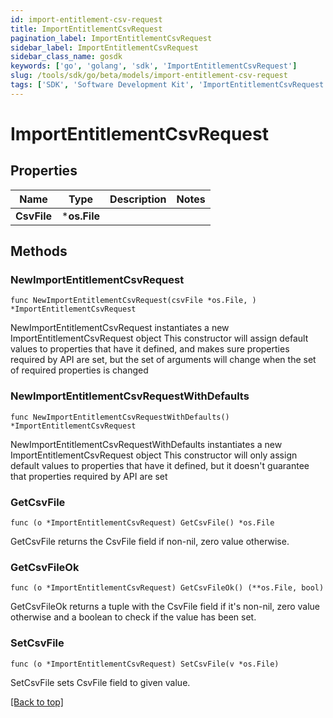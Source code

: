 ```yaml
---
id: import-entitlement-csv-request
title: ImportEntitlementCsvRequest
pagination_label: ImportEntitlementCsvRequest
sidebar_label: ImportEntitlementCsvRequest
sidebar_class_name: gosdk
keywords: ['go', 'golang', 'sdk', 'ImportEntitlementCsvRequest'] 
slug: /tools/sdk/go/beta/models/import-entitlement-csv-request
tags: ['SDK', 'Software Development Kit', 'ImportEntitlementCsvRequest']
---
```


# ImportEntitlementCsvRequest

## Properties

Name | Type | Description | Notes
------------ | ------------- | ------------- | -------------
**CsvFile** |  ***os.File** |  | 

## Methods

### NewImportEntitlementCsvRequest

`func NewImportEntitlementCsvRequest(csvFile *os.File, ) *ImportEntitlementCsvRequest`

NewImportEntitlementCsvRequest instantiates a new ImportEntitlementCsvRequest object
This constructor will assign default values to properties that have it defined,
and makes sure properties required by API are set, but the set of arguments
will change when the set of required properties is changed

### NewImportEntitlementCsvRequestWithDefaults

`func NewImportEntitlementCsvRequestWithDefaults() *ImportEntitlementCsvRequest`

NewImportEntitlementCsvRequestWithDefaults instantiates a new ImportEntitlementCsvRequest object
This constructor will only assign default values to properties that have it defined,
but it doesn't guarantee that properties required by API are set

### GetCsvFile

`func (o *ImportEntitlementCsvRequest) GetCsvFile() *os.File`

GetCsvFile returns the CsvFile field if non-nil, zero value otherwise.

### GetCsvFileOk

`func (o *ImportEntitlementCsvRequest) GetCsvFileOk() (**os.File, bool)`

GetCsvFileOk returns a tuple with the CsvFile field if it's non-nil, zero value otherwise
and a boolean to check if the value has been set.

### SetCsvFile

`func (o *ImportEntitlementCsvRequest) SetCsvFile(v *os.File)`

SetCsvFile sets CsvFile field to given value.



[[Back to top]](#) 


